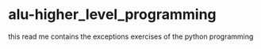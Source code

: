 # alu-higher_level_programming
this read me contains the exceptions exercises of the python programming